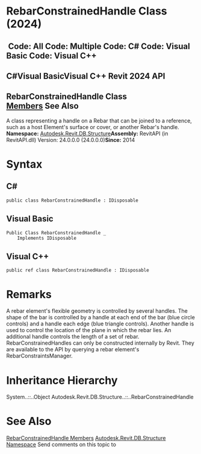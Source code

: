 # RebarConstrainedHandle Class (2024)

﻿
 Code: All Code: Multiple Code: C# Code: Visual Basic Code: Visual C++   
---  
C#Visual BasicVisual C++
Revit 2024 API  
---  
RebarConstrainedHandle Class  
[Members](57da5301-0f70-96fa-e64c-fe9047939d34.md "RebarConstrainedHandle Members") See Also  
---  
A class representing a handle on a Rebar that can be joined to a reference, such as a host Element's surface or cover, or another Rebar's handle. 
**Namespace:** [Autodesk.Revit.DB.Structure](d586b341-f687-9d90-e96d-255806b7d4fc.md "Autodesk.Revit.DB.Structure Namespace")**Assembly:** RevitAPI (in RevitAPI.dll) Version: 24.0.0.0 (24.0.0.0)**Since:** 2014 
# Syntax
C#  
---  
```text
public class RebarConstrainedHandle : IDisposable
```
  
Visual Basic  
---  
```text
Public Class RebarConstrainedHandle _
	Implements IDisposable
```
  
Visual C++  
---  
```text
public ref class RebarConstrainedHandle : IDisposable
```
  
# Remarks
A rebar element's flexible geometry is controlled by several handles. The shape of the bar is controlled by a handle at each end of the bar (blue circle controls) and a handle each edge (blue triangle controls). Another handle is used to control the location of the plane in which the rebar lies. An additional handle controls the length of a set of rebar.
RebarConstrainedHandles can only be constructed internally by Revit. They are available to the API by querying a rebar element's RebarConstraintsManager.
# Inheritance Hierarchy
System..::..Object Autodesk.Revit.DB.Structure..::..RebarConstrainedHandle
# See Also
[RebarConstrainedHandle Members](57da5301-0f70-96fa-e64c-fe9047939d34.md "RebarConstrainedHandle Members")
[Autodesk.Revit.DB.Structure Namespace](d586b341-f687-9d90-e96d-255806b7d4fc.md "Autodesk.Revit.DB.Structure Namespace")
Send comments on this topic to 